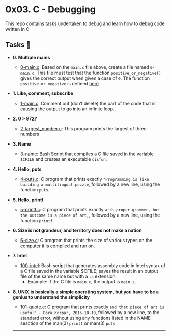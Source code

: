 # 0x03. C - Debugging

This repo contains tasks undertaken to debug and learn how to debug code written in C

## Tasks :page_with_curl:

* **0. Multiple mains**
  * [0-main.c](./0-main.c): Based on the `main.c` file above, create a file named `0-main.c`. This file must test that the function `positive_or_negative()` gives the correct output when given a case of `0`. The function `positive_or_negative` is defined [here](https://github.com/richie-omondi/alx-low_level_programming/blob/master/0x01-variables_if_else_while/0-positive_or_negative.c)

* **1. Like, comment, subscribe**
  * [1-main.c](./1-main.c): Comment out (don’t delete) the part of the code that is causing the output to go into an infinite loop.

* **2. 0 > 972?**
  * [2-largest_number.c](./2-largest_number.c): This program prints the largest of three numbers

* **3. Name**
  * [3-name](./3-name): Bash Script that compiles a C file saved in the variable
  `$CFILE` and creates an executable `cisfun`.

* **4. Hello, puts**
  * [4-puts.c](./4-puts.c): C program that prints exactly `"Programming is like building
  a multilingual puzzle`, followed by a new line, using the function `puts`.

* **5. Hello, printf**
  * [5-printf.c](./5-printf.c): C program that prints exactly `with proper grammer, but
  the outcome is a piece of art,`, followed by a new line, using the function `printf`.

* **6. Size is not grandeur, and territory does not make a nation**
  * [6-size.c](./6-size.c): C program that prints the size of various types on the computer
  it is compiled and run on.

* **7. Intel**
  * [100-intel](./100-intel): Bash script that generates assembly code in Intel syntax of a
  C file saved in the variable $CFILE; saves the result in an output file of the same name
  but with a `.s` extension.
    * Example: If the C file is `main.c`, the output is `main.s`.

* **8. UNIX is basically a simple operating system, but you have to be a genius to understand the simplicity**
  * [101-quote.c](./101-quote.c): C program that prints exactly `and that piece of art is
  useful" - Dora Korpar, 2015-10-19`, followed by a new line, to the standard error,
  without using any functions listed in the NAME sesction of the man(3) `printf` or man(3)
  `puts`.
  ***

